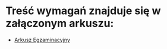 # Treść wymagań znajduje się w załączonym arkuszu:
- [Arkusz Egzaminacyjny](./inf04-2023-czerwiec-egzamin-zawodowy-praktyczny.pdf)

